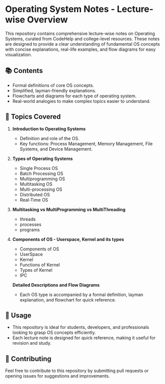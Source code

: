 

# Operating System Notes - Lecture-wise Overview

This repository contains comprehensive lecture-wise notes on Operating Systems, curated from CodeHelp and college-level resources. These notes are designed to provide a clear understanding of fundamental OS concepts with concise explanations, real-life examples, and flow diagrams for easy visualization.

## 📚 **Contents**
- Formal definitions of core OS concepts.
- Simplified, layman-friendly explanations.
- Flowcharts and diagrams for each type of operating system.
- Real-world analogies to make complex topics easier to understand.

## 📝 **Topics Covered**
1. **Introduction to Operating Systems**
   - Definition and role of the OS.
   - Key functions: Process Management, Memory Management, File Systems, and Device Management.
   
2. **Types of Operating Systems**
   - Single Process OS
   - Batch Processing OS
   - Multiprogramming OS
   - Multitasking OS
   - Multi-processing OS
   - Distributed OS
   - Real-Time OS

3. **Multitasking vs MultiProgramming vs MultiThreading**
   - threads
   - processes
   - programs

4. **Components of OS - Userspace, Kernel and its types**
   - Components of OS
   - UserSpace
   - Kernel
   - Functions of Kernel
   - Types of Kernel
   - IPC
   
   **Detailed Descriptions and Flow Diagrams**
   - Each OS type is accompanied by a formal definition, layman explanation, and flowchart for quick reference.
   
## 📂 **Usage**
- This repository is ideal for students, developers, and professionals looking to grasp OS concepts efficiently.
- Each lecture note is designed for quick reference, making it useful for revision and study.

## 🔗 **Contributing**
Feel free to contribute to this repository by submitting pull requests or opening issues for suggestions and improvements.

